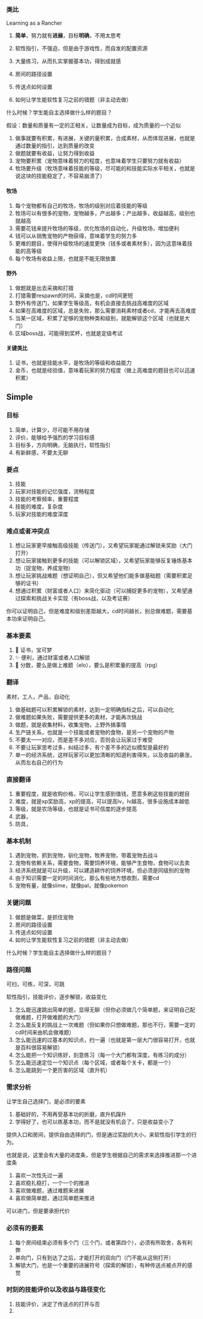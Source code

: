 ### 类比

Learning as a Rancher

1. **简单**，努力就有**进展**，目标**明确**，不用太思考
1. 软性指引，不强迫，但是由于游戏性，而自发的配置资源
1. 大量练习，从而扎实掌握基本功，得到成就感

1. 房间的路径设置
1. 传送点如何设置
1. 如何让学生能软性复习之前的错题（非主动去做）

什么时候？学生能自主选择做什么样的题目？

假设：数量和质量有一定的正相关，让数量成为目标，成为质量的一个近似

1. 做事就要有积累，有进展，关键的量积累，合成素材，从而体现进展，也就是通过数量的指引，达到质量的改变
1. 做题就要有收益，让努力得到收益
1. 宠物要积累（宠物意味着努力的程度，也意味着学生只要努力就有收益）
1. 牧场要升级（牧场意味着技能的等级，尽可能的和技能实际水平相关，也就是说这块的技能稳定了，不容易崩溃了）

#### 牧场

1. 每个宠物都有自己的牧场，牧场的级别对应着技能的等级
1. 牧场可以有很多的宠物，宠物越多，产出越多；产出越多，收益越高，级别也就越高
1. 需要花钱来提升牧场的等级，优化牧场的自动化，升级牧场，增加便利
1. 钱可以从销售宠物的产物获得，意味着学生的努力多
1. 更难的题目，使得升级牧场的速度更快（钱多或者素材多），因为这意味着技能的高等级
1. 每个牧场有收益上限，也就是不能无限放置

#### 野外

1. 做题就是出去采摘和打猎
1. 打猎需要respawn的时间，采摘也是，cd时间更短
1. 野外有传送门，如果学生等级高，有机会直接去挑战高难度的区域
1. 如果在高难度的区域，总是失败，那么需要消耗素材或者cd，才能再去高难度
1. 当某一区域，积累了足够的宠物种类和级别，就能解锁这个区域（也就是大门）
1. 区域boss战，可能得到奖杯，也就是定级考试

#### 关键类比

1. 证书，也就是技能水平，是牧场的等级和收益能力
1. 金币，也就是经验值，意味着玩家的努力程度（做上高难度的题目也可以迅速积累）

## Simple

### 目标

1. 简单，计算少，尽可能不用存储
1. 评价，能够给予强烈的学习目标感
1. 目标多，方向明确，无脑执行，软性指引
1. 有新鲜感，不要太无聊

### 要点

1. 技能
1. 玩家对技能的记忆强度，流畅程度
1. 技能的考察频率，重要程度
1. 技能的难度，复杂度
1. 玩家对技能的难度深度

### 难点或者冲突点

1. 想让玩家更早接触高级技能（传送门），又希望玩家能通过解锁来奖励（大门打开）
1. 想让玩家接触到更多的技能（可以解锁区域），又希望玩家能够反复锤炼基本功（捉宠物，养成宠物）
1. 想让玩家挑战难题（想证明自己），但又希望他们能多做基础题（需要积累足够的证书）
1. 想通过积累（财富或者人口）来简化驱动（可以捕捉更多的宠物），又希望通过探索和挑战关卡实现（有boss战，以及考证赛）
 
你可以证明自己，但是难度和级别差距越大，cd时间越长，别总做难题，需要基本功来证明自己。

### 基本要素

1. 📜 证书，宝可梦
1. ✨ 便利，通过财富或者人口解锁
1. 💯 分数，要么是做上难题（elo），要么是积累量的提高（rpg）

### 翻译

素材，工人，产品，自动化

1. 做基础题可以积累解锁的素材，达到一定明确指标之后，可以自动化
1. 做难题如果失败，需要提供更多的素材，才能再次挑战
1. 做题，就是收集材料，收集宠物，上野外搞事情
1. 生产链关系，也就是一个技能或者宠物的食物，是另一个宠物的产物
1. 不要太一一对应，而是差不多对应，否则会让玩家过于难受
1. 不要让玩家思考过多，纠结过多，有个差不多的近似模型是最好的
1. 单一的经济系统，这样玩家可以更加清晰的知道利害得失，以及收益的暴涨，从而左右自己的行为

### 直接翻译

1. 重要程度，就是收购价格，可以让学生感到值钱，愿意多刷这些技能的题目
1. 难度，就是xp奖励高，xp的提高，可以提高lv，lv越高，很多设施成本越低
1. 等级，就是农场等级，也就是证书可信度的逐步提高
1. 武器，
1. 防具，

### 基本机制

1. 遇到宠物，抓到宠物，驯化宠物，牧养宠物，带着宠物去战斗
1. 宠物有依赖关系，需要食物，需要饲养环境，能够产生食物，食物可以去卖 
1. 经济系统就是可以升级，可以建造耕作的饲养环境，但必须是同级别的宠物
1. 由于知识需要一定的时间消化，那么有些地方想收割，需要cd
1. 宠物有量，就像slime，就像pal，就像pokemon

### 关键问题

1. 做题是做菜，是抓住宠物
1. 房间的路径设置
1. 传送点如何设置
1. 如何让学生能软性复习之前的错题（非主动去做）

什么时候？学生能自主选择做什么样的题目？

### 路径问题

可扫，可练，可深，可跳

软性指引，技能评价，逐步解锁，收益变化

1. 怎么能迅速跳出简单的题，显得无聊（但你必须做几个简单题，来证明自己配做难题，打开做难题的大门）
1. 怎么能反复的挑战上一次难题（但如果你只想做难题，那也不行，需要一定的cd时间来由机会做难题）
1. 怎么能迅速的过基本的知识点，扫一遍（也就是第一层大门很容易打开，也就是百科很容易解锁）
1. 怎么能把一个知识练好，刻意练习（每一个大门都有深度，有练习的成分）
1. 怎么能迅速定位一个知识点（每个区域，或者每个关卡，都是一个）
1. 怎么能跳到一个更厉害的区域（直升机）

### 需求分析

让学生自己选择门，是必须的要素

1. 基础好的，不用再受基本功的折磨，直升机蹿升
1. 学得好了，也可以练基本功，而不是就没有机会了，只是收益变小了

提供入口和房间，提供自由选择的门，但是通过奖励的大小，来软性指引学生的行为。

也就是说，这里会有大量的进度条，但是学生根据自己的需求来选择推进那一个进度条

1. 喜欢一次性先过一遍
1. 喜欢稳扎稳打，一个一个的推进
1. 喜欢做难题，通过难题来进展
1. 喜欢做简单题，通过简单题来推进

可以进门，但是要承担代价

### 必须有的要素

1. 每个房间结束必须有多个门（三个门，或者第四个），必须有所取舍，各有利弊
1. 单向门，只有到达了之后，才能打开的双向门（门不能从这侧打开）
1. 解锁大门，也是一个重要的进展符号（探索的解锁），有种传送点被点开的感觉

### 时刻的技能评价以及收益与路径变化

1. 技能评价，决定了传送点的打开与否
1. 
